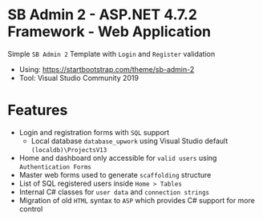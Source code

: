 # SB Admin 2 - ASP.NET 4.7.2 Framework - Web Application
Simple `SB Admin 2` Template with `Login` and `Register` validation

- Using: https://startbootstrap.com/theme/sb-admin-2
- Tool: Visual Studio Community 2019

# Features
- Login and registration forms with `SQL` support
  - Local database `database_upwork` using Visual Studio default `(localdb)\ProjectsV13`
- Home and dashboard only accessible for `valid users` using `Authentication Forms`
- Master web forms used to generate `scaffolding` structure
- List of SQL registered users inside `Home > Tables`
- Internal C# classes for `user data` and `connection strings`
- Migration of old `HTML` syntax to `ASP` which provides C# support for more control
